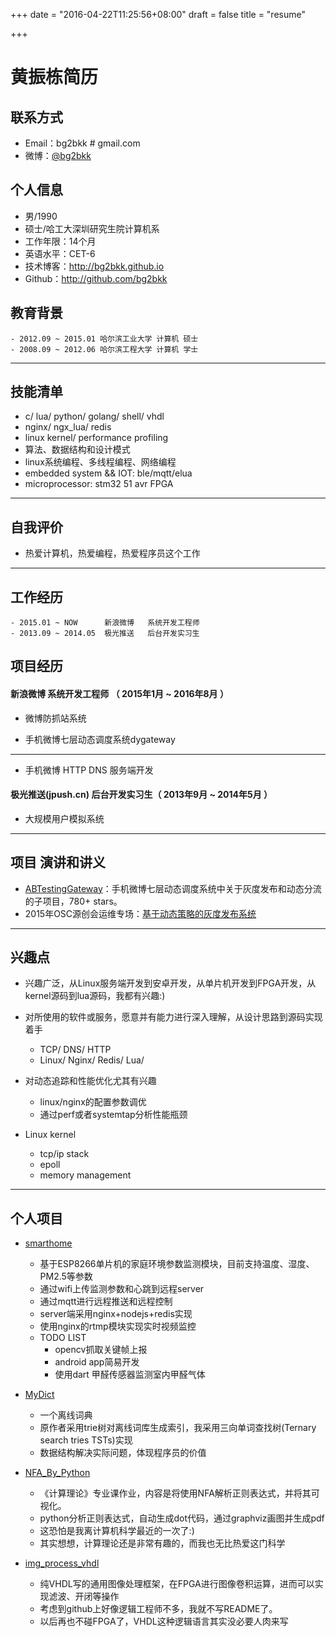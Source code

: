 +++
date = "2016-04-22T11:25:56+08:00"
draft = false 
title = "resume"

+++

黄振栋简历
================

联系方式
--------------------

- Email：bg2bkk # gmail.com 
- 微博：[@bg2bkk](http://weibo.com/BG2BKK)

个人信息
--------------------

 - 男/1990 
 - 硕士/哈工大深圳研究生院计算机系 
 - 工作年限：14个月
 - 英语水平：CET-6
 - 技术博客：http://bg2bkk.github.io
 - Github：http://github.com/bg2bkk

教育背景
--------------------

	- 2012.09 ~ 2015.01 哈尔滨工业大学 计算机 硕士
	- 2008.09 ~ 2012.06 哈尔滨工程大学 计算机 学士 

---

技能清单
-------------------

* c/ lua/ python/ golang/ shell/ vhdl
* nginx/ ngx_lua/ redis
* linux kernel/ performance profiling
* 算法、数据结构和设计模式
* linux系统编程、多线程编程、网络编程
* embedded system && IOT: ble/mqtt/elua
* microprocessor: stm32 51 avr FPGA

---

自我评价
-------------------

* 热爱计算机，热爱编程，热爱程序员这个工作

---

工作经历
-----------------

	- 2015.01 ~ NOW		 新浪微博	系统开发工程师 
	- 2013.09 ~ 2014.05	 极光推送	后台开发实习生 

项目经历
-----------------

#### 新浪微博 系统开发工程师 （ 2015年1月 ~ 2016年8月 ）

* 微博防抓站系统
	
<!--
	* 手机微博、PC微博以及Wap版微博的防抓站系统
		* 微博访问量日益增长，恶意抓站同时增多
		* 封禁非法访问的IP，阻止恶意抓站
	* 防抓站系统的松耦合架构
		* 管理节点
			* ngx_lua开发
			* 管理节点提供提交封禁IP、解禁IP、白名单等接口，微博安全组分析得出恶意IP向管理节点提交
			* 管理节点将封禁IP等信息写入redis中
		* 封禁节点
			* ngx_lua开发
			* 封禁节点的nginx worker启动定时任务，定期从远程redis拉取新的封禁信息，并将获取到的封禁IP加入到ngx_lua的shared dict共享内存中
			* 封禁模块工作在nginx的access阶段，获取用户请求的IP，从shared dict查询是否是封禁IP，如果是，则返回403终止用户访问，否则放行
		* 可靠性
			* 对于nginx的定时任务，由于脱离worker主进程，所以即使出错，不影响原有nginx业务
			* 对于封禁模块，采用lua的类try-catch机制的xpcall方法，保证即使access阶段的lua代码出错时，会将用户请求放行，所以最坏情况下是不封禁所有IP 
			* 日志监控，监控定时任务执行，实时报警；收集封禁数据，统计IP拦截量
		* 运行情况
			* 封禁模块嵌入在微博前端机的nginx中，承载全量访问
			* 封禁模块执行任务最轻，仅仅获取用户IP以及查询nginx的shm，用时低于1ms
-->

* 手机微博七层动态调度系统dygateway

<!--
	* 动态调度系统***dygateway*** 在手机微博7层实现
		* 系统资源的动态伸缩
		* 用户请求的动态分流
		* 产品服务的灰度发布
	* dygateway作为7层服务时：
		* 动态分流子系统 [ABTestingGateway](https://github.com/CNSRE/ABTestingGateway)
			* 根据用户请求的特征和分流策略将请求转发至不同的后端upstream；
			* 动态设置分流策略，实时生效；
			* 支持单级分流和多级分流。
			* 基于ngx_lua 和 redis 开发
		* 动态upstream模块[lua-upstream-nginx-module](https://github.com/CNSRE/lua-upstream-nginx-module)
			* 该模块可以实时修改nginx的upstream列表，增减upstream，增减upstream中的member成员，实现动态伸缩。
			* nginx模块开发
	* 目前应用于手机微博、微博头条等产品线

-->

<!--
修改nginx内部的upstream模块，在高并发压力下性能不下降，实时动态分流
灰度子系统在对用户请求做一定处理，比如添加uri参数、header头部等后，再转发至目标后端。可以动态设置分流策略，实时生效，无需重启
-->

------------

* 手机微博 HTTP DNS 服务端开发

<!--
	* 手机微博httpdns项目用于解决客户端恶意劫持的问题，并能够实现节点的智能调度。
	* 一期：nginx + edns server松耦合实现
		* 参与开发nginx的http dns模块
		* 对项目进行压测和评估，目前已灰度上线
	* 二期：golang + edns查询
		* 参与golang server的架构设计及系统开发
		* 开发golang 版本的edns查询模块和并发更新模块
			* 全量并发更新域名对应IP的DNS记录，每个域名对应26万段IP，更新时间低于3分钟
	* httpdns server端一期已上线，手机微博客户端采用渠道包灰度；二期已完成edns查询模块。
--> 

#### 极光推送(jpush.cn) 后台开发实习生（ 2013年9月 ~ 2014年5月 ）

* 大规模用户模拟系统

<!--
    * 实习项目，该系统是极光推送后台系统中用于功能和负载测试的子系统，通过模拟真实用户的功能，保持大规模用户在线，统计模拟用户的运行数据，以测试推送系统的推送速度、负载强度和其他情况。
    * 在mentor指导下独立完成。
    * 经过系统设计、功能实现、压力测试及系统调优，单机可实现最高200万TCP长连接，线上运行时单机模拟50万用户，长期稳定运行。

        * linux cpp tcp epoll 多线程及线程间通信
        * 单进程epoll和非阻塞IO实现高并发
        * 多线程分别实现配置上传下发模块、统计模块、上报模块和心跳模块
		* tornado实现管理界面和监控界面
-->

---

项目 演讲和讲义
----------------------

 - [ABTestingGateway](https://github.com/WEIBOMSRE/ABTestingGateway)：手机微博七层动态调度系统中关于灰度发布和动态分流的子项目，780+ stars。
 - 2015年OSC源创会运维专场：[基于动态策略的灰度发布系统](https://github.com/WEIBOMSRE/ABTestingGateway/blob/master/doc/%E5%9F%BA%E4%BA%8E%E5%8A%A8%E6%80%81%E7%AD%96%E7%95%A5%E7%9A%84%E7%81%B0%E5%BA%A6%E5%8F%91%E5%B8%83%E7%B3%BB%E7%BB%9F.pdf)


---

兴趣点
-------------------
* 兴趣广泛，从Linux服务端开发到安卓开发，从单片机开发到FPGA开发，从kernel源码到lua源码，我都有兴趣:)

* 对所使用的软件或服务，愿意并有能力进行深入理解，从设计思路到源码实现着手
	- TCP/ DNS/ HTTP
	- Linux/ Nginx/ Redis/ Lua/ 
* 对动态追踪和性能优化尤其有兴趣
	- linux/nginx的配置参数调优
	- 通过perf或者systemtap分析性能瓶颈
* Linux kernel
	- tcp/ip stack 
	- epoll
	- memory management

---

个人项目
-----------------------

* [smarthome](https://github.com/BG2BKK/smarthome)
	* 基于ESP8266单片机的家庭环境参数监测模块，目前支持温度、湿度、PM2.5等参数
	* 通过wifi上传监测参数和心跳到远程server
	* 通过mqtt进行远程推送和远程控制
	* server端采用nginx+nodejs+redis实现
	* 使用nginx的rtmp模块实现实时视频监控
	* TODO LIST
		* opencv抓取关键帧上报
		* android app简易开发
		* 使用dart 甲醛传感器监测室内甲醛气体

* [MyDict](https://github.com/BG2BKK/MyDict)
	* 一个离线词典
	* 原作者采用trie树对离线词库生成索引，我采用三向单词查找树(Ternary search tries TSTs)实现
	* 数据结构解决实际问题，体现程序员的价值

* [NFA_By_Python](https://github.com/BG2BKK/NFA_by_Python)
	* 《计算理论》专业课作业，内容是将使用NFA解析正则表达式，并将其可视化。
	* python分析正则表达式，自动生成dot代码，通过graphviz画图并生成pdf
	* 这恐怕是我离计算机科学最近的一次了:)
	* 其实想想，计算理论还是非常有趣的，而我也无比热爱这门科学

* [img_process_vhdl](https://github.com/BG2BKK/img_process_vhdl)
	* 纯VHDL写的通用图像处理框架，在FPGA进行图像卷积运算，进而可以实现滤波、开闭等操作
	* 考虑到github上好像逻辑工程师不多，我就不写README了。
	* 以后再也不碰FPGA了，VHDL这种逻辑语言其实没必要人肉来写



